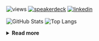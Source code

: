 ![views](https://komarev.com/ghpvc/?username=chck&color=blueviolet)
[![speakerdeck](https://img.shields.io/badge/Speaker_Deck-chck-8a2be2?style=flat-square&logo=speaker-deck)](https://speakerdeck.com/chck)
[![linkedin](https://img.shields.io/badge/LinkedIn-chck-8a2be2?style=flat-square&logo=linkedin)](https://www.linkedin.com/in/chck/)

<p align="left"> 
  <img alt="GitHub Stats" align="center" height="150" src="https://github-readme-stats-nine-umber-51.vercel.app/api?username=chck&count_private=true&show_icons=true&hide_title=true&theme=buefy" />
  <img alt="Top Langs" align="center" height="150" src="https://github-readme-stats-nine-umber-51.vercel.app/api/top-langs/?username=chck&layout=compact&count_private=true&show_icons=true&hide_title=true&theme=buefy" />
</p>

<details>
  <summary><b>Read more</b></summary>
  <br>

  <!--START_SECTION:waka-->
**🐱 My GitHub Data** 

> 📦 123.4 kB Used in GitHub's Storage 
 > 
> 🏆 114 Contributions in the Year 2025
 > 
> 💼 Opted to Hire
 > 
> 📜 133 Public Repositories 
 > 
> 🔑 24 Private Repositories 
 > 
**I'm a Night 🦉** 

```text
🌞 Morning                1041 commits        ████░░░░░░░░░░░░░░░░░░░░░   14.97 % 
🌆 Daytime                2140 commits        ████████░░░░░░░░░░░░░░░░░   30.77 % 
🌃 Evening                1993 commits        ███████░░░░░░░░░░░░░░░░░░   28.66 % 
🌙 Night                  1781 commits        ██████░░░░░░░░░░░░░░░░░░░   25.61 % 
```
📅 **I'm Most Productive on Thursday** 

```text
Monday                   1348 commits        █████░░░░░░░░░░░░░░░░░░░░   19.38 % 
Tuesday                  1043 commits        ████░░░░░░░░░░░░░░░░░░░░░   15.00 % 
Wednesday                1244 commits        ████░░░░░░░░░░░░░░░░░░░░░   17.89 % 
Thursday                 1571 commits        ██████░░░░░░░░░░░░░░░░░░░   22.59 % 
Friday                   690 commits         ██░░░░░░░░░░░░░░░░░░░░░░░   09.92 % 
Saturday                 450 commits         ██░░░░░░░░░░░░░░░░░░░░░░░   06.47 % 
Sunday                   609 commits         ██░░░░░░░░░░░░░░░░░░░░░░░   08.76 % 
```


📊 **This Week I Spent My Time On** 

```text
💬 Programming Languages: 
Python                   8 hrs 28 mins       ██████████████░░░░░░░░░░░   57.58 % 
Rust                     4 hrs 8 mins        ███████░░░░░░░░░░░░░░░░░░   28.10 % 
Markdown                 42 mins             █░░░░░░░░░░░░░░░░░░░░░░░░   04.79 % 
Git                      37 mins             █░░░░░░░░░░░░░░░░░░░░░░░░   04.28 % 
TOML                     37 mins             █░░░░░░░░░░░░░░░░░░░░░░░░   04.27 % 

🔥 Editors: 
PyCharm                  9 hrs 8 mins        ████████████████░░░░░░░░░   62.09 % 
RustRover                4 hrs 11 mins       ███████░░░░░░░░░░░░░░░░░░   28.45 % 
Neovim                   51 mins             █░░░░░░░░░░░░░░░░░░░░░░░░   05.78 % 
Zed                      32 mins             █░░░░░░░░░░░░░░░░░░░░░░░░   03.67 % 
```

**I Mostly Code in Python** 

```text
Python                   45 repos            ████████░░░░░░░░░░░░░░░░░   33.83 % 
Jupyter Notebook         19 repos            ████░░░░░░░░░░░░░░░░░░░░░   14.29 % 
TypeScript               6 repos             █░░░░░░░░░░░░░░░░░░░░░░░░   04.51 % 
Dockerfile               5 repos             █░░░░░░░░░░░░░░░░░░░░░░░░   03.76 % 
Astro                    1 repo              ░░░░░░░░░░░░░░░░░░░░░░░░░   00.75 % 
```



**Timeline**

![Lines of Code chart](https://raw.githubusercontent.com/chck/chck/main/assets/bar_graph.png)


 Last Updated on 2025-02-08 01:49 UTC
<!--END_SECTION:waka-->
</details>

